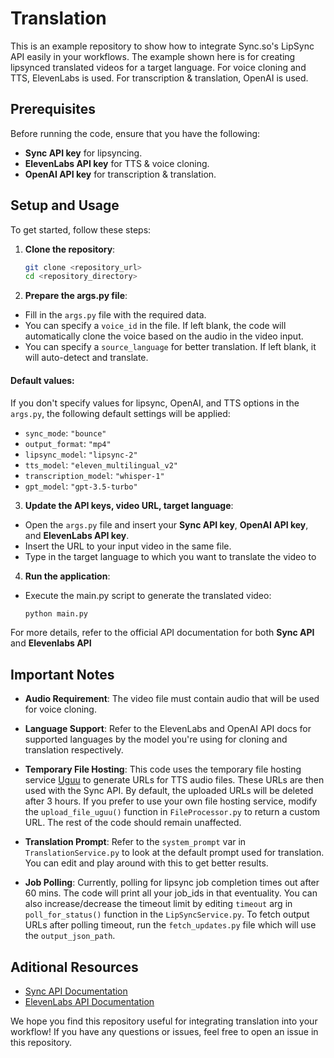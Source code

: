 # Translation

This is an example repository to show how to integrate Sync.so's LipSync API easily in your workflows. The example shown here is for creating lipsynced translated videos for a target language. For voice cloning and TTS, ElevenLabs is used. For transcription & translation, OpenAI is used.

## Prerequisites

Before running the code, ensure that you have the following:

- **Sync API key** for lipsyncing.
- **ElevenLabs API key** for TTS & voice cloning.
- **OpenAI API key** for transcription & translation.

## Setup and Usage

To get started, follow these steps:

1. **Clone the repository**:
    ```bash
    git clone <repository_url>
    cd <repository_directory>
    ```
2. **Prepare the args.py file**:

- Fill in the `args.py` file with the required data. 
- You can specify a `voice_id` in the file. If left blank, the code will automatically clone the voice based on the audio in the video input.
- You can specify a `source_language` for better translation. If left blank, it will auto-detect and translate.

#### Default values:
If you don't specify values for lipsync, OpenAI, and TTS options in the `args.py`, the following default settings will be applied:
- `sync_mode`: `"bounce"`
- `output_format`: `"mp4"`
- `lipsync_model`: `"lipsync-2"`
- `tts_model`: `"eleven_multilingual_v2"`
- `transcription_model`: `"whisper-1"`
- `gpt_model`: `"gpt-3.5-turbo"`

3. **Update the API keys, video URL, target language**:

- Open the `args.py` file and insert your **Sync API key**, **OpenAI API key**, and **ElevenLabs API key**.
- Insert the URL to your input video in the same file.
- Type in the target language to which you want to translate the video to

4. **Run the application**:

- Execute the main.py script to generate the translated video:
    ```bash
    python main.py
    ```
For more details, refer to the official API documentation for both **Sync API** and **Elevenlabs API**

## Important Notes

- **Audio Requirement**: The video file must contain audio that will be used for voice cloning.

- **Language Support**: Refer to the ElevenLabs and OpenAI API docs for supported languages by the model you're using for cloning and translation respectively.

- **Temporary File Hosting**: This code uses the temporary file hosting service [Uguu](https://uguu.se/) to generate URLs for TTS audio files. These URLs are then used with the Sync API. By default, the uploaded URLs will be deleted after 3 hours. If you prefer to use your own file hosting service, modify the `upload_file_uguu()` function in `FileProcessor.py` to return a custom URL. The rest of the code should remain unaffected.

- **Translation Prompt**: Refer to the `system_prompt` var in `TranslationService.py` to look at the default prompt used for translation. You can edit and play around with this to get better results. 

- **Job Polling**: Currently, polling for lipsync job completion times out after 60 mins. The code will print all your job_ids in that eventuality. You can also increase/decrease the timeout limit by editing `timeout` arg in `poll_for_status()` function in the `LipSyncService.py`. To fetch output URLs after polling timeout, run the `fetch_updates.py` file which will use the `output_json_path`. 

## Aditional Resources

- [Sync API Documentation](https://docs.sync.so/introduction)
- [ElevenLabs API Documentation](https://elevenlabs.io/docs/api-reference/introduction)


We hope you find this repository useful for integrating translation into your workflow! If you have any questions or issues, feel free to open an issue in this repository.
